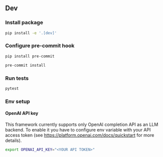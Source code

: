 ## Dev

### Install package

```bash
pip install -e '.[dev]'
```

### Configure pre-commit hook

```bash
pip install pre-commit
```

```bash
pre-commit install
```

### Run tests

```bash
pytest
```

### Env setup

#### OpenAI API key

This framework currently supports only OpenAI completion API
as an LLM backend. To enable it you have to configure env variable
with your API access token (see https://platform.openai.com/docs/quickstart for more details).

```bash
export OPENAI_API_KEY="<YOUR API TOKEN>"
```
